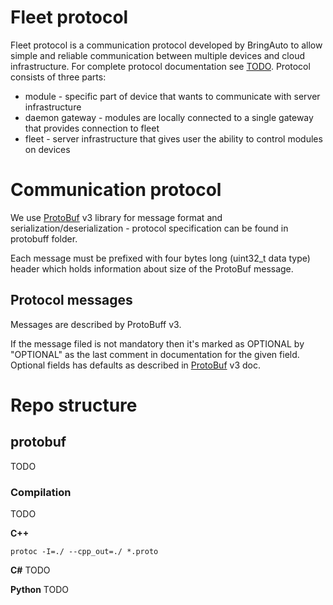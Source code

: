 # Fleet protocol

Fleet protocol is a communication protocol developed by BringAuto to allow simple and reliable communication between multiple devices and cloud infrastructure. 
For complete protocol documentation see [TODO](). Protocol consists of three parts:
* module - specific part of device that wants to communicate with server infrastructure
* daemon gateway - modules are locally connected to a single gateway that provides connection to fleet
* fleet - server infrastructure that gives user the ability to control modules on devices


# Communication protocol

We use [ProtoBuf] v3 library for message format and serialization/deserialization - protocol specification
can be found in protobuff folder.

Each message must be prefixed with four bytes long (uint32_t data type) header which holds
information about size  of the ProtoBuf message.

## Protocol messages

Messages are described by ProtoBuff v3.

If the message filed is not mandatory then it's marked as OPTIONAL by "OPTIONAL"
as the last comment in documentation for the given field.
Optional fields has defaults as described in [ProtoBuf] v3 doc.

# Repo structure

## protobuf

TODO

### Compilation
TODO

**C++**
```
protoc -I=./ --cpp_out=./ *.proto
```

**C#**
TODO

**Python**
TODO


[BringAutoDaemon.proto]: ./BringAutoDaemon.proto
[ProtoBuf]: https://developers.google.com/protocol-buffers
[BringAuto Autonomy Host Protocol]: https://drive.google.com/drive/folders/1-cfU5wgbO1O8DOk4bDOufZ_aqJ0U61nP
